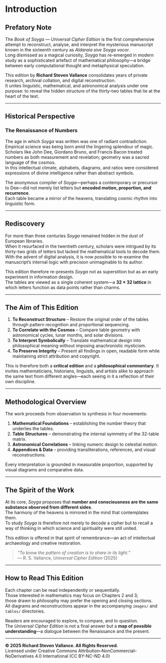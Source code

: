# Introduction  

## Prefatory Note  

The *Book of Soyga — Universal Cipher Edition* is the first comprehensive attempt
to reconstruct, analyse, and interpret the mysterious manuscript known in the
sixteenth century as *Aldaraia sive Soyga vocor*.  
Long dismissed as a magical curiosity, *Soyga* has re-emerged in modern study as
a sophisticated artefact of mathematical philosophy—a bridge between early
computational thought and metaphysical speculation.  

This edition by **Richard Steven Vallance** consolidates years of private research,
archival collation, and digital reconstruction.  
It unites linguistic, mathematical, and astronomical analysis under one purpose:
to reveal the hidden structure of the thirty-two tables that lie at the heart of
the text.  

---

## Historical Perspective  

### The Renaissance of Numbers  
The age in which *Soyga* was written was one of radiant contradiction.  
Empirical science was being born amid the lingering splendour of magic.
Scholars like John Dee, Giordano Bruno, and Francis Bacon treated numbers as both
measurement and revelation; geometry was a sacred language of the cosmos.  
In this intellectual climate, alphabets, diagrams, and ratios were considered
expressions of divine intelligence rather than abstract symbols.  

The anonymous compiler of *Soyga*—perhaps a contemporary or precursor to Dee—did
not merely list letters but **encoded motion, proportion, and recurrence**.  
Each table became a mirror of the heavens, translating cosmic rhythm into
linguistic form.  

---

## Rediscovery  

For more than three centuries *Soyga* remained hidden in the dust of European
libraries.  
When it resurfaced in the twentieth century, scholars were intrigued by its
thirty-two grids of letters but lacked the mathematical tools to decode them.
With the advent of digital analysis, it is now possible to re-examine the
manuscript’s internal logic with precision unimaginable to its author.  

This edition therefore re-presents *Soyga* not as superstition but as an early
experiment in information design.  
The tables are viewed as a single coherent system—a **32 × 32 lattice** in which
letters function as data points rather than charms.  

---

## The Aim of This Edition  

1. **To Reconstruct Structure** – Restore the original order of the tables through
   pattern recognition and proportional sequencing.  
2. **To Correlate with the Cosmos** – Compare table geometry with astronomical
   cycles, lunar months, and solar divisions.  
3. **To Interpret Symbolically** – Translate mathematical design into
   philosophical meaning without imposing anachronistic mysticism.  
4. **To Preserve Integrity** – Present all findings in open, readable form while
   maintaining strict attribution and copyright.  

This is therefore both a **critical edition** and a **philosophical commentary**.
It invites mathematicians, historians, linguists, and artists alike to approach
the same text from different angles—each seeing in it a reflection of their own
discipline.  

---

## Methodological Overview  

The work proceeds from observation to synthesis in four movements:  

1. **Mathematical Foundations** – establishing the number theory that underlies
   the tables.  
2. **Table Structures** – demonstrating the internal symmetry of the
   32-table matrix.  
3. **Astronomical Correlations** – linking numeric design to celestial motion.  
4. **Appendices & Data** – providing transliterations, references, and
   visual reconstructions.  

Every interpretation is grounded in measurable proportion, supported by visual
diagrams and comparative data.  

---

## The Spirit of the Work  

At its core, *Soyga* proposes that **number and consciousness are the same
substance observed from different sides**.  
The harmony of the heavens is mirrored in the mind that contemplates them.  
To study *Soyga* is therefore not merely to decode a cipher but to recall a way
of thinking in which science and spirituality were still united.  

This edition is offered in that spirit of remembrance—an act of intellectual
archaeology and creative restoration.  

> *“To know the pattern of creation is to share in its light.”*  
> — R. S. Vallance, *Universal Cipher Edition* (2025)

---

## How to Read This Edition  

Each chapter can be read independently or sequentially.  
Those interested in mathematics may focus on Chapters 2 and 3;  
those drawn to philosophy may prefer the opening and closing sections.  
All diagrams and reconstructions appear in the accompanying `images/` and
`tables/` directories.  

Readers are encouraged to explore, to compare, and to question.  
The *Universal Cipher Edition* is not a final answer but a **map of possible
understanding**—a dialogue between the Renaissance and the present.  

---

**© 2025 Richard Steven Vallance. All Rights Reserved.**  
Licensed under Creative Commons Attribution–NonCommercial–NoDerivatives 4.0 International (CC BY-NC-ND 4.0)
